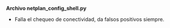 **Archivo netplan_config_shell.py**
- Falla el chequeo de conectividad, da falsos positivos siempre.
